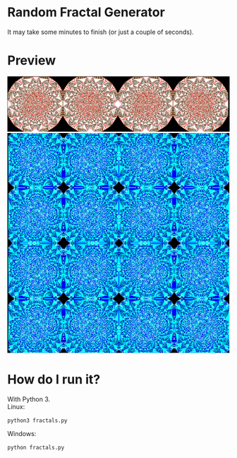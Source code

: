 # Random Fractal Generator
It may take some minutes to finish (or just a couple of seconds). 

# Preview
![alt text](media/fractal1.png)
![alt text](media/fractal2.png)

# How do I run it? 
With Python 3.   
Linux:
```
python3 fractals.py
```

Windows:
```
python fractals.py
```
